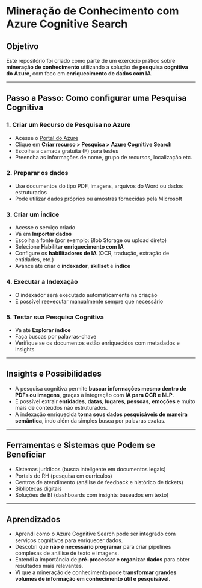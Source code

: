# Mineração de Conhecimento com Azure Cognitive Search

## Objetivo
Este repositório foi criado como parte de um exercício prático sobre **mineração de conhecimento** utilizando a solução de **pesquisa cognitiva do Azure**, com foco em **enriquecimento de dados com IA**.

---

## Passo a Passo: Como configurar uma Pesquisa Cognitiva

### 1. Criar um Recurso de Pesquisa no Azure
- Acesse o [Portal do Azure](https://portal.azure.com)
- Clique em **Criar recurso > Pesquisa > Azure Cognitive Search**
- Escolha a camada gratuita (F) para testes
- Preencha as informações de nome, grupo de recursos, localização etc.

### 2. Preparar os dados
- Use documentos do tipo PDF, imagens, arquivos do Word ou dados estruturados
- Pode utilizar dados próprios ou amostras fornecidas pela Microsoft

### 3. Criar um Índice
- Acesse o serviço criado
- Vá em **Importar dados**
- Escolha a fonte (por exemplo: Blob Storage ou upload direto)
- Selecione **Habilitar enriquecimento com IA**
- Configure os **habilitadores de IA** (OCR, tradução, extração de entidades, etc.)
- Avance até criar o **indexador**, **skillset** e **índice**

### 4. Executar a Indexação
- O indexador será executado automaticamente na criação
- É possível reexecutar manualmente sempre que necessário

### 5. Testar sua Pesquisa Cognitiva
- Vá até **Explorar índice**
- Faça buscas por palavras-chave
- Verifique se os documentos estão enriquecidos com metadados e insights

---

## Insights e Possibilidades

- A pesquisa cognitiva permite **buscar informações mesmo dentro de PDFs ou imagens**, graças à integração com **IA para OCR e NLP**.
- É possível extrair **entidades**, **datas**, **lugares**, **pessoas**, **emoções** e muito mais de conteúdos não estruturados.
- A indexação enriquecida **torna seus dados pesquisáveis de maneira semântica**, indo além da simples busca por palavras exatas.

---

## Ferramentas e Sistemas que Podem se Beneficiar

- Sistemas jurídicos (busca inteligente em documentos legais)
- Portais de RH (pesquisa em currículos)
- Centros de atendimento (análise de feedback e histórico de tickets)
- Bibliotecas digitais
- Soluções de BI (dashboards com insights baseados em texto)

---

## Aprendizados

- Aprendi como o Azure Cognitive Search pode ser integrado com serviços cognitivos para enriquecer dados.
- Descobri que **não é necessário programar** para criar pipelines complexas de análise de texto e imagens.
- Entendi a importância de **pré-processar e organizar dados** para obter resultados mais relevantes.
- Vi que a mineração de conhecimento pode **transformar grandes volumes de informação em conhecimento útil e pesquisável**.

